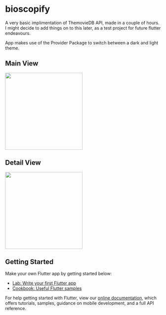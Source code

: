 # bioscopify

A very basic implimentation of ThemovieDB API, made in a couple of hours. I might decide to add things on to this later, as a test project for future flutter endeavours.

App makes use of the Provider Package to switch between a dark and light theme.

## Main View
<img src="https://i.imgur.com/0hfFvCC.jpg" width="250">

## Detail View
<img src="https://i.imgur.com/TIpR00a.jpg" width="250">

## Getting Started

Make your own Flutter app by getting started below:

- [Lab: Write your first Flutter app](https://flutter.dev/docs/get-started/codelab)
- [Cookbook: Useful Flutter samples](https://flutter.dev/docs/cookbook)

For help getting started with Flutter, view our 
[online documentation](https://flutter.dev/docs), which offers tutorials, 
samples, guidance on mobile development, and a full API reference.
